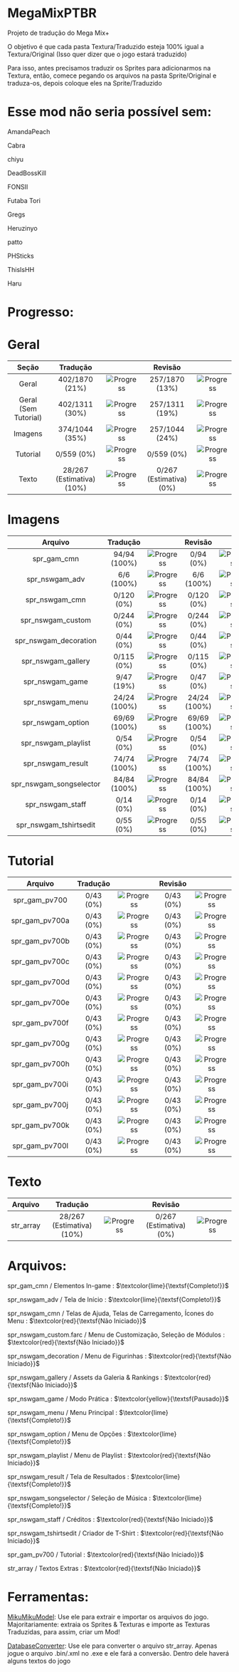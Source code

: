 <h1>MegaMixPTBR</h1>
Projeto de tradução do Mega Mix+</p>

<p>O objetivo é que cada pasta Textura/Traduzido esteja 100% igual a Textura/Original (Isso quer dizer que o jogo estará traduzido)</p>
<p>Para isso, antes precisamos traduzir os Sprites para adicionarmos na Textura, então, comece pegando os arquivos na pasta Sprite/Original e traduza-os, depois coloque eles na Sprite/Traduzido</p>

<h1>Esse mod não seria possível sem:</h1>
<p>AmandaPeach</p>
<p>Cabra</p>
<p>chiyu</p>
<p>DeadBossKill</p>
<p>FONSII</p>
<p>Futaba Tori</p>
<p>Gregs</p>
<p>Heruzinyo</p>
<p>patto</p>
<p>PHSticks</p>
<p>ThisIsHH</p>
<p>Haru</p>

<h1>Progresso:</h1>

<h1>Geral</h1>

|       **Seção**      |        **Tradução**       |                                                      |       **Revisão**       |                                                      |
|:--------------------:|:-------------------------:|:----------------------------------------------------:|:-----------------------:|:----------------------------------------------------:|
|         Geral        |       402/1870 (21%)      | ![Progress](https://progress-bar.dev/21/?&width=150) |      257/1870 (13%)     | ![Progress](https://progress-bar.dev/13/?&width=150) |
| Geral (Sem Tutorial) |       402/1311 (30%)      | ![Progress](https://progress-bar.dev/30/?&width=150) |      257/1311 (19%)     | ![Progress](https://progress-bar.dev/19/?&width=150) |
|        Imagens       |       374/1044 (35%)      | ![Progress](https://progress-bar.dev/35/?&width=150) |      257/1044 (24%)     | ![Progress](https://progress-bar.dev/24/?&width=150) |
|       Tutorial       |         0/559 (0%)        |  ![Progress](https://progress-bar.dev/0/?&width=150) |        0/559 (0%)       |  ![Progress](https://progress-bar.dev/0/?&width=150) |
|         Texto        | 28/267 (Estimativa) (10%) | ![Progress](https://progress-bar.dev/10/?&width=150) | 0/267 (Estimativa) (0%) |  ![Progress](https://progress-bar.dev/0/?&width=150) |

<h1>Imagens</h1>

|       **Arquivo**       | **Tradução** |                                                       |  **Revisão** |                                                       |
|:-----------------------:|:------------:|:-----------------------------------------------------:|:------------:|:-----------------------------------------------------:|
|       spr_gam_cmn       | 94/94 (100%) | ![Progress](https://progress-bar.dev/100/?&width=150) |   0/94 (0%)  |  ![Progress](https://progress-bar.dev/0/?&width=150)  |
|      spr_nswgam_adv     |  6/6 (100%)  | ![Progress](https://progress-bar.dev/100/?&width=150) |  6/6 (100%)  | ![Progress](https://progress-bar.dev/100/?&width=150) |
|      spr_nswgam_cmn     |  0/120 (0%)  |  ![Progress](https://progress-bar.dev/0/?&width=150)  |  0/120 (0%)  |  ![Progress](https://progress-bar.dev/0/?&width=150)  |
|    spr_nswgam_custom    |  0/244 (0%)  |  ![Progress](https://progress-bar.dev/0/?&width=150)  |  0/244 (0%)  |  ![Progress](https://progress-bar.dev/0/?&width=150)  |
|  spr_nswgam_decoration  |   0/44 (0%)  |  ![Progress](https://progress-bar.dev/0/?&width=150)  |   0/44 (0%)  |  ![Progress](https://progress-bar.dev/0/?&width=150)  |
|    spr_nswgam_gallery   |  0/115 (0%)  |  ![Progress](https://progress-bar.dev/0/?&width=150)  |  0/115 (0%)  |  ![Progress](https://progress-bar.dev/0/?&width=150)  |
|     spr_nswgam_game     |  9/47 (19%)  |  ![Progress](https://progress-bar.dev/19/?&width=150) |   0/47 (0%)  |  ![Progress](https://progress-bar.dev/0/?&width=150)  |
|     spr_nswgam_menu     | 24/24 (100%) | ![Progress](https://progress-bar.dev/100/?&width=150) | 24/24 (100%) | ![Progress](https://progress-bar.dev/100/?&width=150) |
|    spr_nswgam_option    | 69/69 (100%) | ![Progress](https://progress-bar.dev/100/?&width=150) | 69/69 (100%) | ![Progress](https://progress-bar.dev/100/?&width=150) |
|   spr_nswgam_playlist   |   0/54 (0%)  |  ![Progress](https://progress-bar.dev/0/?&width=150)  |   0/54 (0%)  |  ![Progress](https://progress-bar.dev/0/?&width=150)  |
|    spr_nswgam_result    | 74/74 (100%) | ![Progress](https://progress-bar.dev/100/?&width=150) | 74/74 (100%) | ![Progress](https://progress-bar.dev/100/?&width=150) |
| spr_nswgam_songselector | 84/84 (100%) | ![Progress](https://progress-bar.dev/100/?&width=150) | 84/84 (100%) | ![Progress](https://progress-bar.dev/100/?&width=150) |
|     spr_nswgam_staff    |   0/14 (0%)  |  ![Progress](https://progress-bar.dev/0/?&width=150)  |   0/14 (0%)  |  ![Progress](https://progress-bar.dev/0/?&width=150)  |
|  spr_nswgam_tshirtsedit |   0/55 (0%)  |  ![Progress](https://progress-bar.dev/0/?&width=150)  |   0/55 (0%)  |  ![Progress](https://progress-bar.dev/0/?&width=150)  |

<h1>Tutorial</h1>

|   **Arquivo**  | **Tradução** |                                                     | **Revisão** |                                                     |
|:--------------:|:------------:|:---------------------------------------------------:|:-----------:|:---------------------------------------------------:|
| spr_gam_pv700  |   0/43 (0%)  | ![Progress](https://progress-bar.dev/0/?&width=150) |  0/43 (0%)  | ![Progress](https://progress-bar.dev/0/?&width=150) |
| spr_gam_pv700a |   0/43 (0%)  | ![Progress](https://progress-bar.dev/0/?&width=150) |  0/43 (0%)  | ![Progress](https://progress-bar.dev/0/?&width=150) |
| spr_gam_pv700b |   0/43 (0%)  | ![Progress](https://progress-bar.dev/0/?&width=150) |  0/43 (0%)  | ![Progress](https://progress-bar.dev/0/?&width=150) |
| spr_gam_pv700c |   0/43 (0%)  | ![Progress](https://progress-bar.dev/0/?&width=150) |  0/43 (0%)  | ![Progress](https://progress-bar.dev/0/?&width=150) |
| spr_gam_pv700d |   0/43 (0%)  | ![Progress](https://progress-bar.dev/0/?&width=150) |  0/43 (0%)  | ![Progress](https://progress-bar.dev/0/?&width=150) |
| spr_gam_pv700e |   0/43 (0%)  | ![Progress](https://progress-bar.dev/0/?&width=150) |  0/43 (0%)  | ![Progress](https://progress-bar.dev/0/?&width=150) |
| spr_gam_pv700f |   0/43 (0%)  | ![Progress](https://progress-bar.dev/0/?&width=150) |  0/43 (0%)  | ![Progress](https://progress-bar.dev/0/?&width=150) |
| spr_gam_pv700g |   0/43 (0%)  | ![Progress](https://progress-bar.dev/0/?&width=150) |  0/43 (0%)  | ![Progress](https://progress-bar.dev/0/?&width=150) |
| spr_gam_pv700h |   0/43 (0%)  | ![Progress](https://progress-bar.dev/0/?&width=150) |  0/43 (0%)  | ![Progress](https://progress-bar.dev/0/?&width=150) |
| spr_gam_pv700i |   0/43 (0%)  | ![Progress](https://progress-bar.dev/0/?&width=150) |  0/43 (0%)  | ![Progress](https://progress-bar.dev/0/?&width=150) |
| spr_gam_pv700j |   0/43 (0%)  | ![Progress](https://progress-bar.dev/0/?&width=150) |  0/43 (0%)  | ![Progress](https://progress-bar.dev/0/?&width=150) |
| spr_gam_pv700k |   0/43 (0%)  | ![Progress](https://progress-bar.dev/0/?&width=150) |  0/43 (0%)  | ![Progress](https://progress-bar.dev/0/?&width=150) |
| spr_gam_pv700l |   0/43 (0%)  | ![Progress](https://progress-bar.dev/0/?&width=150) |  0/43 (0%)  | ![Progress](https://progress-bar.dev/0/?&width=150) |

<h1>Texto</h1>

| **Arquivo** |        **Tradução**       |                                                      |       **Revisão**       |                                                     |
|:-----------:|:-------------------------:|:----------------------------------------------------:|:-----------------------:|:---------------------------------------------------:|
|  str_array  | 28/267 (Estimativa) (10%) | ![Progress](https://progress-bar.dev/10/?&width=150) | 0/267 (Estimativa) (0%) | ![Progress](https://progress-bar.dev/0/?&width=150) |

<h1>Arquivos:</h1>

<p>spr_gam_cmn / Elementos In-game : $\textcolor{lime}{\textsf{Completo!}}$</p> 
<p>spr_nswgam_adv / Tela de Início : $\textcolor{lime}{\textsf{Completo!}}$</p> 
<p>spr_nswgam_cmn / Telas de Ajuda, Telas de Carregamento, Ícones do Menu : $\textcolor{red}{\textsf{Não Iniciado}}$</p>
<p>spr_nswgam_custom.farc / Menu de Customização, Seleção de Módulos : $\textcolor{red}{\textsf{Não Iniciado}}$</p>
<p>spr_nswgam_decoration / Menu de Figurinhas : $\textcolor{red}{\textsf{Não Iniciado}}$</p>
<p>spr_nswgam_gallery / Assets da Galeria & Rankings : $\textcolor{red}{\textsf{Não Iniciado}}$</p>
<p>spr_nswgam_game / Modo Prática : $\textcolor{yellow}{\textsf{Pausado}}$</p>
<p>spr_nswgam_menu / Menu Principal : $\textcolor{lime}{\textsf{Completo!}}$</p>
<p>spr_nswgam_option / Menu de Opções : $\textcolor{lime}{\textsf{Completo!}}$</p>
<p>spr_nswgam_playlist / Menu de Playlist : $\textcolor{red}{\textsf{Não Iniciado}}$</p>
<p>spr_nswgam_result / Tela de Resultados : $\textcolor{lime}{\textsf{Completo!}}$</p>
<p>spr_nswgam_songselector / Seleção de Música : $\textcolor{lime}{\textsf{Completo!}}$</p>
<p>spr_nswgam_staff / Créditos : $\textcolor{red}{\textsf{Não Iniciado}}$</p>
<p>spr_nswgam_tshirtsedit / Criador de T-Shirt : $\textcolor{red}{\textsf{Não Iniciado}}$</p>
<p>spr_gam_pv700 / Tutorial : $\textcolor{red}{\textsf{Não Iniciado}}$</p>
<p>str_array / Textos Extras : $\textcolor{red}{\textsf{Não Iniciado}}$</p>

<h1>Ferramentas:</h1>

[MikuMikuModel](https://github.com/blueskythlikesclouds/MikuMikuLibrary/releases/tag/v2.2.0): Use ele para extrair e importar os arquivos do jogo. Majoritariamente: extraia os Sprites & Texturas e importe as Texturas Traduzidas, para assim, criar um Mod!

[DatabaseConverter](https://github.com/blueskythlikesclouds/MikuMikuLibrary/releases/tag/v2.2.0): Use ele para converter o arquivo str_array. Apenas jogue o arquivo .bin/.xml no .exe e ele fará a conversão. Dentro dele haverá alguns textos do jogo
